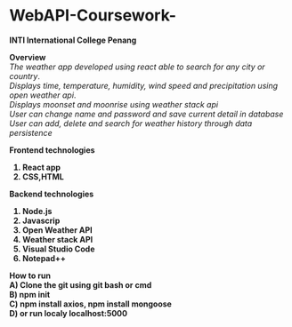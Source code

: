 # WebAPI-Coursework-

<b>INTI International College Penang</b>
<br>

<b>Overview</b><br>
*The weather app developed using react able to search for any city or country*.<br>
*Displays time, temperature, humidity, wind speed and precipitation using open weather api*.<br>
*Displays moonset and moonrise using weather stack api*<br>
*User can change name and password and save current detail in database*<br>
*User can add, delete and search for weather history through data persistence*<b>

<b>Frontend technologies</b><br>
1. React app<br>
2. CSS,HTML<br>

<b>Backend technologies</b><br>
1. Node.js<br>
2. Javascrip<br>
3. Open Weather API<br>
4. Weather stack API<br>
5. Visual Studio Code<br>
6. Notepad++<br>

<b>How to run</b><br>
A) Clone the git using git bash or cmd<br>
B) npm init <br>
C) npm install axios, npm install mongoose<br>
D) or run localy localhost:5000





